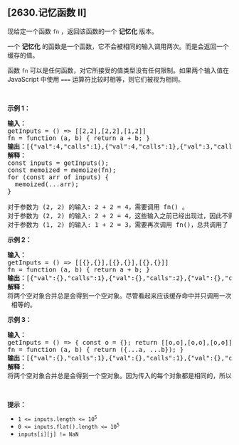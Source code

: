 ## [2630.记忆函数 II]
<p>现给定一个函数 <code>fn</code> ，返回该函数的一个 <strong>记忆化</strong> 版本。</p>

<p>一个 <strong>记忆化</strong> 的函数是一个函数，它不会被相同的输入调用两次。而是会返回一个缓存的值。</p>

<p>函数 <code>fn</code> 可以是任何函数，对它所接受的值类型没有任何限制。如果两个输入值在 JavaScript 中使用 <code>===</code>&nbsp;运算符比较时相等，则它们被视为相同。</p>

<p>&nbsp;</p>

<p><strong>示例 1：</strong></p>

<pre>
<strong>输入：</strong> 
getInputs = () =&gt; [[2,2],[2,2],[1,2]]
fn = function (a, b) { return a + b; }
<b>输出：</b>[{"val":4,"calls":1},{"val":4,"calls":1},{"val":3,"calls":2}]
<strong>解释：</strong>
const inputs = getInputs();
const memoized = memoize(fn);
for (const arr of inputs) {
  memoized(...arr);
}

对于参数为 (2, 2) 的输入: 2 + 2 = 4，需要调用 fn() 。
对于参数为 (2, 2) 的输入: 2 + 2 = 4，这些输入之前已经出现过，因此不需要再次调用 fn()。
对于参数为 (1, 2) 的输入: 1 + 2 = 3，需要再次调用 fn()，总共调用了 2 次。
</pre>

<p><strong>示例 2：</strong></p>

<pre>
<b>输入：</b>
getInputs = () =&gt; [[{},{}],[{},{}],[{},{}]] 
fn = function (a, b) { return a + b; }
<b>输出：</b>[{"val":{},"calls":1},{"val":{},"calls":2},{"val":{},"calls":3}]
<strong>解释：</strong>
将两个空对象合并总是会得到一个空对象。尽管看起来应该缓存命中并只调用一次 <code>fn()</code>，但是这些空对象彼此之间都不是 <code>===</code> 相等的。
</pre>

<p><strong>示例 3：</strong></p>

<pre>
<strong>输入：</strong> 
getInputs = () =&gt; { const o = {}; return [[o,o],[o,o],[o,o]]; }
fn = function (a, b) { return ({...a, ...b}); }
<b>输出：</b>[{"val":{},"calls":1},{"val":{},"calls":1},{"val":{},"calls":1}]
<strong>解释：</strong>
将两个空对象合并总是会得到一个空对象。因为传入的每个对象都是相同的，所以第二个和第三个函数调用都会命中缓存。
</pre>

<p>&nbsp;</p>

<p><strong>提示：</strong></p>

<ul>
	<li><code>1 &lt;= inputs.length &lt;= 10<sup>5</sup></code></li>
	<li><code>0 &lt;= inputs.flat().length &lt;= 10<sup>5</sup></code></li>
	<li><code>inputs[i][j] != NaN</code></li>
</ul>
